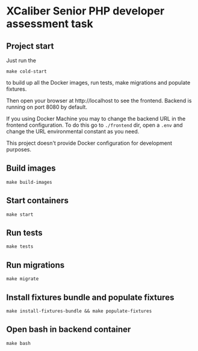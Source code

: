 # XCaliber Senior PHP developer assessment task

## Project start
Just run the
```
make cold-start
```
to build up all the Docker images, run tests, make migrations and populate fixtures.

Then open your browser at http://localhost to see the frontend. Backend is running on port 8080 by default.

If you using Docker Machine you may to change the backend URL in the frontend configuration. To do this go to `./frontend` dir, open a `.env` and change the URL environmental constant as you need.

This project doesn't provide Docker configuration for development purposes.

## Build images
```
make build-images
```

## Start containers
```
make start
```

## Run tests
```
make tests
```

## Run migrations
```
make migrate
```

## Install fixtures bundle and populate fixtures
```
make install-fixtures-bundle && make populate-fixtures
```

## Open bash in backend container
```
make bash
```
